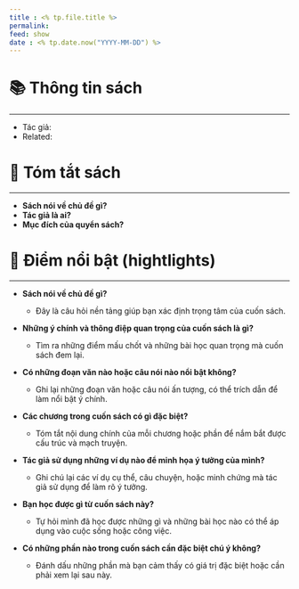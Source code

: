 ```yaml
---
title : <% tp.file.title %>
permalink: 
feed: show
date : <% tp.date.now("YYYY-MM-DD") %>
---
```


# 📚 Thông tin sách
---
- Tác giả: 
- Related: 

# 💬 Tóm tắt sách
---
- **Sách nói về chủ đề gì?**    
- **Tác giả là ai?**
- **Mục đích của quyển sách?**
    

# 📒 Điểm nổi bật (hightlights)
---
- **Sách nói về chủ đề gì?**
    
    - Đây là câu hỏi nền tảng giúp bạn xác định trọng tâm của cuốn sách.
- **Những ý chính và thông điệp quan trọng của cuốn sách là gì?**
    
    - Tìm ra những điểm mấu chốt và những bài học quan trọng mà cuốn sách đem lại.
- **Có những đoạn văn nào hoặc câu nói nào nổi bật không?**
    
    - Ghi lại những đoạn văn hoặc câu nói ấn tượng, có thể trích dẫn để làm nổi bật ý chính.
- **Các chương trong cuốn sách có gì đặc biệt?**
    
    - Tóm tắt nội dung chính của mỗi chương hoặc phần để nắm bắt được cấu trúc và mạch truyện.
- **Tác giả sử dụng những ví dụ nào để minh họa ý tưởng của mình?**
    
    - Ghi chú lại các ví dụ cụ thể, câu chuyện, hoặc minh chứng mà tác giả sử dụng để làm rõ ý tưởng.
- **Bạn học được gì từ cuốn sách này?**
    
    - Tự hỏi mình đã học được những gì và những bài học nào có thể áp dụng vào cuộc sống hoặc công việc.
- **Có những phần nào trong cuốn sách cần đặc biệt chú ý không?**
    
    - Đánh dấu những phần mà bạn cảm thấy có giá trị đặc biệt hoặc cần phải xem lại sau này.

